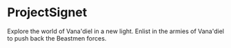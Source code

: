 # ProjectSignet
Explore the world of Vana'diel in a new light.  Enlist in the armies of Vana'diel to push back the Beastmen forces.
